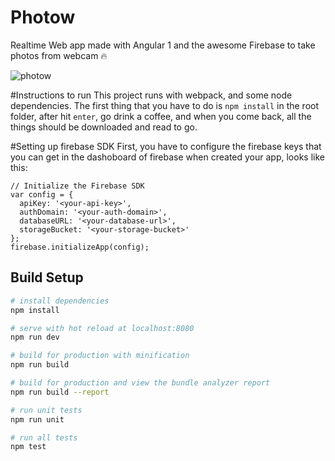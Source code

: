 # Photow
Realtime Web app made with Angular 1 and the awesome Firebase to take photos from webcam 🔥

![photow](https://cloud.githubusercontent.com/assets/5286092/18990001/914bf704-86e5-11e6-9c7c-b8ddd73aa238.png)

#Instructions to run
This project runs with webpack, and some node dependencies.
The first thing that you have to do is `npm install` in the root folder, after hit `enter`, go drink a coffee, and when you come back, all the things should be downloaded and read to go.

#Setting up firebase SDK
First, you have to configure the firebase keys that you can get in the dashoboard of firebase when created your app, looks like this:

```
// Initialize the Firebase SDK
var config = {
  apiKey: '<your-api-key>',
  authDomain: '<your-auth-domain>',
  databaseURL: '<your-database-url>',
  storageBucket: '<your-storage-bucket>'
};
firebase.initializeApp(config);
```

## Build Setup

``` bash
# install dependencies
npm install

# serve with hot reload at localhost:8080
npm run dev

# build for production with minification
npm run build

# build for production and view the bundle analyzer report
npm run build --report

# run unit tests
npm run unit

# run all tests
npm test
```